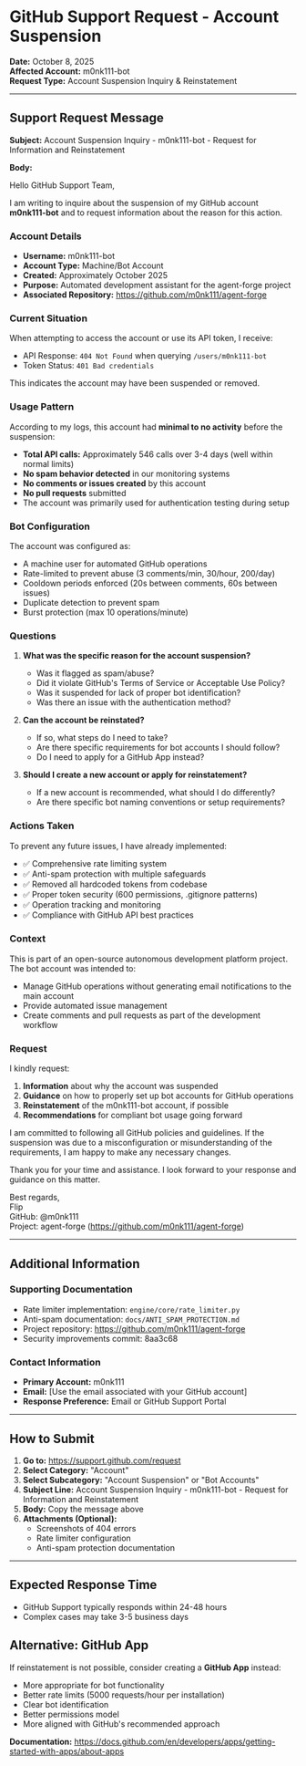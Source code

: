 # GitHub Support Request - Account Suspension

**Date:** October 8, 2025  
**Affected Account:** m0nk111-bot  
**Request Type:** Account Suspension Inquiry & Reinstatement

---

## Support Request Message

**Subject:** Account Suspension Inquiry - m0nk111-bot - Request for Information and Reinstatement

**Body:**

Hello GitHub Support Team,

I am writing to inquire about the suspension of my GitHub account **m0nk111-bot** and to request information about the reason for this action.

### Account Details
- **Username:** m0nk111-bot
- **Account Type:** Machine/Bot Account
- **Created:** Approximately October 2025
- **Purpose:** Automated development assistant for the agent-forge project
- **Associated Repository:** https://github.com/m0nk111/agent-forge

### Current Situation
When attempting to access the account or use its API token, I receive:
- API Response: `404 Not Found` when querying `/users/m0nk111-bot`
- Token Status: `401 Bad credentials`

This indicates the account may have been suspended or removed.

### Usage Pattern
According to my logs, this account had **minimal to no activity** before the suspension:
- **Total API calls:** Approximately 546 calls over 3-4 days (well within normal limits)
- **No spam behavior detected** in our monitoring systems
- **No comments or issues created** by this account
- **No pull requests** submitted
- The account was primarily used for authentication testing during setup

### Bot Configuration
The account was configured as:
- A machine user for automated GitHub operations
- Rate-limited to prevent abuse (3 comments/min, 30/hour, 200/day)
- Cooldown periods enforced (20s between comments, 60s between issues)
- Duplicate detection to prevent spam
- Burst protection (max 10 operations/minute)

### Questions
1. **What was the specific reason for the account suspension?**
   - Was it flagged as spam/abuse?
   - Did it violate GitHub's Terms of Service or Acceptable Use Policy?
   - Was it suspended for lack of proper bot identification?
   - Was there an issue with the authentication method?

2. **Can the account be reinstated?**
   - If so, what steps do I need to take?
   - Are there specific requirements for bot accounts I should follow?
   - Do I need to apply for a GitHub App instead?

3. **Should I create a new account or apply for reinstatement?**
   - If a new account is recommended, what should I do differently?
   - Are there specific bot naming conventions or setup requirements?

### Actions Taken
To prevent any future issues, I have already implemented:
- ✅ Comprehensive rate limiting system
- ✅ Anti-spam protection with multiple safeguards
- ✅ Removed all hardcoded tokens from codebase
- ✅ Proper token security (600 permissions, .gitignore patterns)
- ✅ Operation tracking and monitoring
- ✅ Compliance with GitHub API best practices

### Context
This is part of an open-source autonomous development platform project. The bot account was intended to:
- Manage GitHub operations without generating email notifications to the main account
- Provide automated issue management
- Create comments and pull requests as part of the development workflow

### Request
I kindly request:
1. **Information** about why the account was suspended
2. **Guidance** on how to properly set up bot accounts for GitHub operations
3. **Reinstatement** of the m0nk111-bot account, if possible
4. **Recommendations** for compliant bot usage going forward

I am committed to following all GitHub policies and guidelines. If the suspension was due to a misconfiguration or misunderstanding of the requirements, I am happy to make any necessary changes.

Thank you for your time and assistance. I look forward to your response and guidance on this matter.

Best regards,  
Flip  
GitHub: @m0nk111  
Project: agent-forge (https://github.com/m0nk111/agent-forge)

---

## Additional Information

### Supporting Documentation
- Rate limiter implementation: `engine/core/rate_limiter.py`
- Anti-spam documentation: `docs/ANTI_SPAM_PROTECTION.md`
- Project repository: https://github.com/m0nk111/agent-forge
- Security improvements commit: 8aa3c68

### Contact Information
- **Primary Account:** m0nk111
- **Email:** [Use the email associated with your GitHub account]
- **Response Preference:** Email or GitHub Support Portal

---

## How to Submit

1. **Go to:** https://support.github.com/request
2. **Select Category:** "Account"
3. **Select Subcategory:** "Account Suspension" or "Bot Accounts"
4. **Subject Line:** Account Suspension Inquiry - m0nk111-bot - Request for Information and Reinstatement
5. **Body:** Copy the message above
6. **Attachments (Optional):**
   - Screenshots of 404 errors
   - Rate limiter configuration
   - Anti-spam protection documentation

---

## Expected Response Time
- GitHub Support typically responds within 24-48 hours
- Complex cases may take 3-5 business days

## Alternative: GitHub App
If reinstatement is not possible, consider creating a **GitHub App** instead:
- More appropriate for bot functionality
- Better rate limits (5000 requests/hour per installation)
- Clear bot identification
- Better permissions model
- More aligned with GitHub's recommended approach

**Documentation:** https://docs.github.com/en/developers/apps/getting-started-with-apps/about-apps
